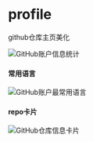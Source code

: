 # profile
github仓库主页美化

![GitHub账户信息统计](https://github-stats.ubrong.com/api?username=zydxyx&amp;show_icons=true&amp;theme=cobalt)
#### 常用语言
![GitHub账户最常用语言](https://github-stats.ubrong.com/api/top-langs/?username=zydxyx&theme=tokyonight)
#### repo卡片
![GitHub仓库信息卡片](https://github-stats.ubrong.com/api/pin/?username=zydxyx&amp;repo=profile&amp;theme=dark)
